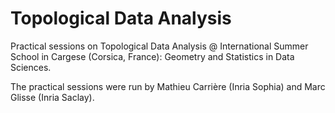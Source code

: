 # Topological Data Analysis
Practical sessions on Topological Data Analysis @ International Summer School in Cargese (Corsica, France):  Geometry and Statistics in Data Sciences.

The practical sessions were run by Mathieu Carrière (Inria Sophia) and Marc Glisse (Inria Saclay).
